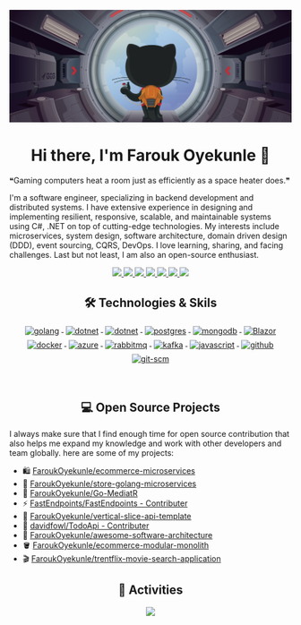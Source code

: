![](assets/header.png)

<h1 align="center">Hi there, I'm Farouk Oyekunle 👋</h1>

<!--STARTS_HERE_QUOTE_README-->
❝Gaming computers heat a room just as efficiently as a space heater does.❞
<!--ENDS_HERE_QUOTE_README-->


I'm a software engineer, specializing in backend development and distributed systems. I have extensive experience in designing and implementing resilient, responsive, scalable, and maintainable systems using C#, .NET on top of cutting-edge technologies. My interests include microservices, system design, software architecture, domain driven design (DDD), event sourcing, CQRS, DevOps. I love learning, sharing, and facing challenges. Last but not least, I am also an open-source enthusiast.

<p align="center"> 
 <a href="https://twitter.com/FaroukOyekunle" alt="Farouk Oyekunle's twitter">
   <img src="https://img.shields.io/badge/%20-Twitter-%231DA1F2?logo=twitter&logoColor=white&style=for-the-badge" />
 </a>
 <a href="https://FaroukOyekunle.com" alt="Farouk Oyekunle's blog">
   <img src="https://img.shields.io/static/v1?style=for-the-badge&message=Blog&color=%23F58025&logo=rss&logoColor=FFFFFF&label=" />
 </a>
  <a href="https://www.youtube.com/faroukoyekunle" alt="Farouk Oyekunle's youtube">
   <img src="https://img.shields.io/badge/%20-YouTube-%23FF0000?logo=youtube&logoColor=white&style=for-the-badge" />
 </a>
 <a href="https://github.com/FaroukOyekunle" alt="Farouk Oyekunle's github">
   <img src="https://img.shields.io/badge/%20-GitHub-black?logo=GitHub&logoColor=white&style=for-the-badge" />
 </a>
 <a href="https://www.linkedin.com/in/faroukoyekunle" alt="Farouk Oyekunle's linkedin">
   <img src="https://img.shields.io/badge/%20-LinkedIn-%230A66C2?logo=linkedin&logoColor=white&style=for-the-badge&link=https://www.linkedin.com/in/faroukoyekunle" />
 </a>
 <a href="https://faroukoyekunle.netlify.app" alt="Farouk Oyekunle's blog">
   <img src="tps://img.shields.io/badge/%20-Blog-%23FF5722?logo=blogger&logoColor=white&style=for-the-badge" />
 </a>
 <a>
   <img src="https://komarev.com/ghpvc/?username=faroukoyekunle&color=ff69b4&style=for-the-badge" />
 </a>
</p>

<h2 align="center">🛠 Technologies & Skils</h2>

<p align="center">
    <a href="">
        <img src="https://cdn.jsdelivr.net/gh/devicons/devicon/icons/csharp/csharp-original.svg" alt="golang" width="54"
            height="54" style="vertical-align:top; margin:4px;">
    </a>
     <a href="https://dotnet.microsoft.com/">
          <img src="https://www.vectorlogo.zone/logos/dotnet/dotnet-ar21.svg" alt="dotnet" 
              width="54" height="54" style="vertical-align:top; margin:4px;">
    </a>
    <a href="https://dotnet.microsoft.com/">
        <img src="https://cdn.jsdelivr.net/gh/devicons/devicon/icons/dotnetcore/dotnetcore-original.svg" width="54"
            height="54" alt="dotnet" style="vertical-align:top; margin:4px;">
    </a>
    <a href="">
        <img src="https://cdn.jsdelivr.net/gh/devicons/devicon/icons/postgresql/postgresql-original-wordmark.svg"
            width="54" height="54" alt="postgres" style="vertical-align:top; margin:4px">
    </a>
    <a href="https://www.mongodb.com/">
        <img src="https://cdn.jsdelivr.net/gh/devicons/devicon/icons/mongodb/mongodb-original-wordmark.svg" width="54"
            height="54" alt="mongodb" style="vertical-align:top; margin:4px;">
    </a>
    <a href="https://dotnet.microsoft.com/apps/aspnet/web-apps/blazor">
         <img src="https://upload.wikimedia.org/wikipedia/commons/d/d0/Blazor.png" width="54"
             height="54" alt="Blazor" style="vertical-align:top; margin:4px">
    </a>
    <a href="https://hub.docker.com/">
        <img src="https://cdn.jsdelivr.net/gh/devicons/devicon/icons/docker/docker-original-wordmark.svg" width="54"
            height="54" alt="docker" style="vertical-align:top; margin:4px">
    </a>
    <a href="https://azure.microsoft.com">
        <img src="https://cdn.jsdelivr.net/gh/devicons/devicon/icons/azure/azure-original.svg" width="54" height="54"
            alt="azure" style="vertical-align:top; margin:4px">
    </a>
    <a href="https://www.rabbitmq.com">
         <img src="https://www.vectorlogo.zone/logos/rabbitmq/rabbitmq-ar21.svg" width="54" height="54" alt="rabbitmq" 
             style="vertical-align:top; margin:4px">
    </a>
    <a href="">
        <img src="https://cdn.jsdelivr.net/gh/devicons/devicon/icons/apachekafka/apachekafka-original.svg"
            width="64" height="64" alt="kafka" style="vertical-align:top; margin:4px;">
    </a>
    <a href="">
        <img src="https://cdn.jsdelivr.net/gh/devicons/devicon/icons/javascript/javascript-original.svg" width="54"
            height="54" alt="javascript" style="vertical-align:top; margin:4px">
    </a>
    <a href="https://www.github.com">
         <img src="https://www.vectorlogo.zone/logos/github/github-ar21.svg" alt="github" width="54" 
             height="54" style="vertical-align:top; margin:4px">
    </a>
    <a href="https://www.git.com">
          <img src="https://www.vectorlogo.zone/logos/git-scm/git-scm-ar21.svg" alt="git-scm" width="54" height="54"
               style="vertical-align:top; margin:4px">
    </a>
</p>

<br/>

<h2 align="center">💻 Open Source Projects</h2>

<p align="left">
  I always make sure that I find enough time for open source contribution that also helps me expand my knowledge and work with other developers and team globally. here are some of my projects:
</p>

- 🛍️ [FaroukOyekunle/ecommerce-microservices](https://github.com/FaroukOyekunle/ecommerce-microservices)
- 🧺 [FaroukOyekunle/store-golang-microservices](https://github.com/FaroukOyekunle/store-golang-microservices)
- 🚃 [FaroukOyekunle/Go-MediatR](https://github.com/FaroukOyekunle/Go-MediatR)
- ⚡ [FastEndpoints/FastEndpoints - Contributer](https://github.com/FastEndpoints/FastEndpoints)
- 🐉 [FaroukOyekunle/vertical-slice-api-template](https://github.com/FaroukOyekunle/vertical-slice-api-template)
- 📙 [davidfowl/TodoApi - Contributer](https://github.com/davidfowl/TodoApi)
- 🚀 [FaroukOyekunle/awesome-software-architecture](https://github.com/FaroukOyekunle/awesome-software-architecture)
- 🪣 [FaroukOyekunle/ecommerce-modular-monolith](https://github.com/FaroukOyekunle/ecommerce-modular-monolith)
- 🎬 [FaroukOyekunle/trentflix-movie-search-application](https://github.com/FaroukOyekunle/Trentflix.Backend)

<h2 align="center">🚀 Activities</h2>
<p align="center">
  <a href="#" alt="Farouk Oyekunle's github stats"><img src="https://github-readme-stats.vercel.app/api?username=FaroukOyekunle" /></a>
</p>
